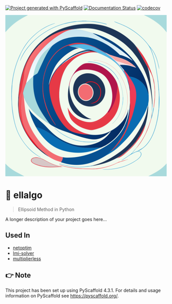 <!-- These are examples of badges you might want to add to your README:
     please update the URLs accordingly

[![Built Status](https://api.cirrus-ci.com/github/<USER>/ellalgo.svg?branch=main)](https://cirrus-ci.com/github/<USER>/ellalgo)
[![ReadTheDocs](https://readthedocs.org/projects/ellalgo/badge/?version=latest)](https://ellalgo.readthedocs.io/en/stable/)
[![Coveralls](https://img.shields.io/coveralls/github/<USER>/ellalgo/main.svg)](https://coveralls.io/r/<USER>/ellalgo)
[![PyPI-Server](https://img.shields.io/pypi/v/ellalgo.svg)](https://pypi.org/project/ellalgo/)
[![Conda-Forge](https://img.shields.io/conda/vn/conda-forge/ellalgo.svg)](https://anaconda.org/conda-forge/ellalgo)
[![Monthly Downloads](https://pepy.tech/badge/ellalgo/month)](https://pepy.tech/project/ellalgo)
[![Twitter](https://img.shields.io/twitter/url/http/shields.io.svg?style=social&label=Twitter)](https://twitter.com/ellalgo)
-->

[![Project generated with PyScaffold](https://img.shields.io/badge/-PyScaffold-005CA0?logo=pyscaffold)](https://pyscaffold.org/)
[![Documentation Status](https://readthedocs.org/projects/ellalgo/badge/?version=latest)](https://ellalgo.readthedocs.io/en/latest/?badge=latest)
[![codecov](https://codecov.io/gh/luk036/ellalgo/branch/main/graph/badge.svg?token=6lpjUzPavX)](https://codecov.io/gh/luk036/ellalgo)

<p align="center">
  <img src="./ellipsoid-method-for-convex-optimization.svg"/>
</p>

# 🏉 ellalgo

> Ellipsoid Method in Python

A longer description of your project goes here...

## Used In

- [netoptim](https://github.com/luk036/netoptim)
- [lmi-solver](https://github.com/luk036/lmi-solver)
- [multiplierless](https://github.com/luk036/multiplierless)

<!-- pyscaffold-notes -->

## 👉 Note

This project has been set up using PyScaffold 4.3.1. For details and usage
information on PyScaffold see https://pyscaffold.org/.
